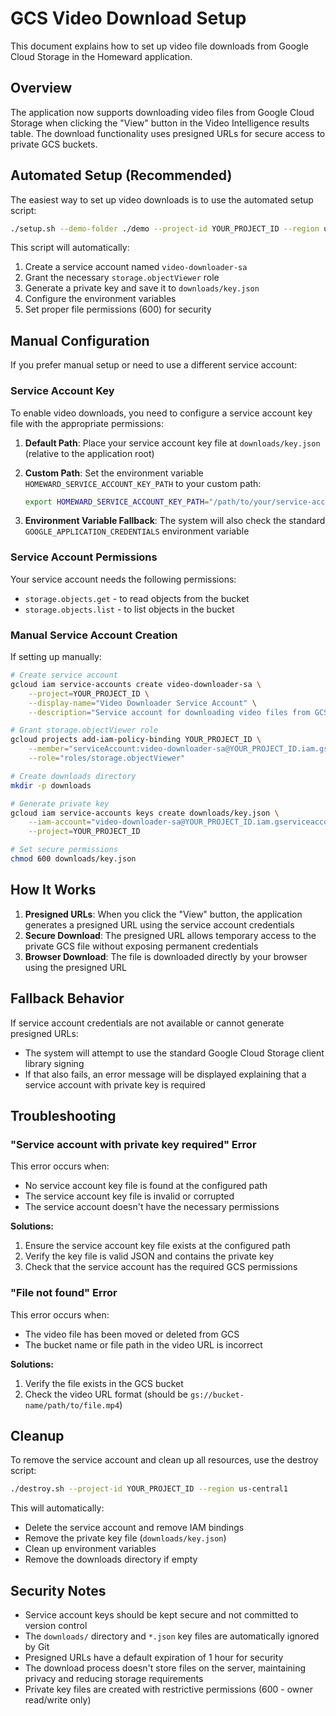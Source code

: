 # GCS Video Download Setup

This document explains how to set up video file downloads from Google Cloud Storage in the Homeward application.

## Overview

The application now supports downloading video files from Google Cloud Storage when clicking the "View" button in the Video Intelligence results table. The download functionality uses presigned URLs for secure access to private GCS buckets.

## Automated Setup (Recommended)

The easiest way to set up video downloads is to use the automated setup script:

```bash
./setup.sh --demo-folder ./demo --project-id YOUR_PROJECT_ID --region us-central1
```

This script will automatically:
1. Create a service account named `video-downloader-sa`
2. Grant the necessary `storage.objectViewer` role
3. Generate a private key and save it to `downloads/key.json`
4. Configure the environment variables
5. Set proper file permissions (600) for security

## Manual Configuration

If you prefer manual setup or need to use a different service account:

### Service Account Key

To enable video downloads, you need to configure a service account key file with the appropriate permissions:

1. **Default Path**: Place your service account key file at `downloads/key.json` (relative to the application root)

2. **Custom Path**: Set the environment variable `HOMEWARD_SERVICE_ACCOUNT_KEY_PATH` to your custom path:
   ```bash
   export HOMEWARD_SERVICE_ACCOUNT_KEY_PATH="/path/to/your/service-account-key.json"
   ```

3. **Environment Variable Fallback**: The system will also check the standard `GOOGLE_APPLICATION_CREDENTIALS` environment variable

### Service Account Permissions

Your service account needs the following permissions:
- `storage.objects.get` - to read objects from the bucket
- `storage.objects.list` - to list objects in the bucket

### Manual Service Account Creation

If setting up manually:

```bash
# Create service account
gcloud iam service-accounts create video-downloader-sa \
    --project=YOUR_PROJECT_ID \
    --display-name="Video Downloader Service Account" \
    --description="Service account for downloading video files from GCS"

# Grant storage.objectViewer role
gcloud projects add-iam-policy-binding YOUR_PROJECT_ID \
    --member="serviceAccount:video-downloader-sa@YOUR_PROJECT_ID.iam.gserviceaccount.com" \
    --role="roles/storage.objectViewer"

# Create downloads directory
mkdir -p downloads

# Generate private key
gcloud iam service-accounts keys create downloads/key.json \
    --iam-account="video-downloader-sa@YOUR_PROJECT_ID.iam.gserviceaccount.com" \
    --project=YOUR_PROJECT_ID

# Set secure permissions
chmod 600 downloads/key.json
```

## How It Works

1. **Presigned URLs**: When you click the "View" button, the application generates a presigned URL using the service account credentials
2. **Secure Download**: The presigned URL allows temporary access to the private GCS file without exposing permanent credentials
3. **Browser Download**: The file is downloaded directly by your browser using the presigned URL

## Fallback Behavior

If service account credentials are not available or cannot generate presigned URLs:
- The system will attempt to use the standard Google Cloud Storage client library signing
- If that also fails, an error message will be displayed explaining that a service account with private key is required

## Troubleshooting

### "Service account with private key required" Error

This error occurs when:
- No service account key file is found at the configured path
- The service account key file is invalid or corrupted
- The service account doesn't have the necessary permissions

**Solutions:**
1. Ensure the service account key file exists at the configured path
2. Verify the key file is valid JSON and contains the private key
3. Check that the service account has the required GCS permissions

### "File not found" Error

This error occurs when:
- The video file has been moved or deleted from GCS
- The bucket name or file path in the video URL is incorrect

**Solutions:**
1. Verify the file exists in the GCS bucket
2. Check the video URL format (should be `gs://bucket-name/path/to/file.mp4`)

## Cleanup

To remove the service account and clean up all resources, use the destroy script:

```bash
./destroy.sh --project-id YOUR_PROJECT_ID --region us-central1
```

This will automatically:
- Delete the service account and remove IAM bindings
- Remove the private key file (`downloads/key.json`)
- Clean up environment variables
- Remove the downloads directory if empty

## Security Notes

- Service account keys should be kept secure and not committed to version control
- The `downloads/` directory and `*.json` key files are automatically ignored by Git
- Presigned URLs have a default expiration of 1 hour for security
- The download process doesn't store files on the server, maintaining privacy and reducing storage requirements
- Private key files are created with restrictive permissions (600 - owner read/write only)